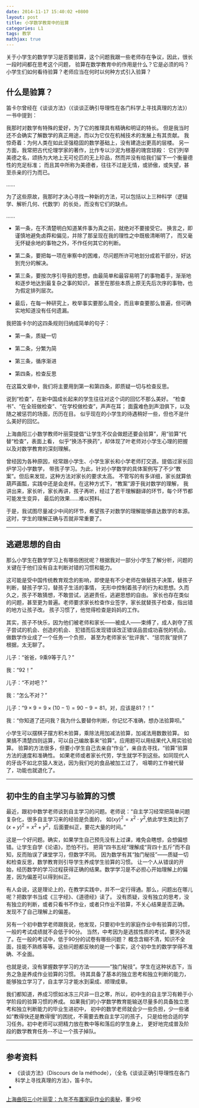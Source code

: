 ```yaml
---
date: 2014-11-17 15:40:02 +0800
layout: post
title: 小学数学教育中的验算
categories: L1
tags: 教学
mathjax: true
---
```


关于小学生的数学学习是否要验算，这个问题我跟一些老师存在争议，因此，很长一段时间都在思考这个问题，
验算在数学教育中的作用是什么？它是必须的吗？小学生们如何看待验算？老师应当在何时以何种方式引入验算？

## 什么是验算？

笛卡尔曾经在《谈谈方法》（《谈谈正确引导理性在各门科学上寻找真理的方法》）一书中提到：

我那时对数学有特殊的爱好，为了它的推理具有精确和明证的特长。
但是我当时还不会确实了解数学的真正用途，而以为它仅在机械技术的发展上有其贡献。
我惊奇着：为何人类在如此坚强稳固的数学基础上，没有建造出更高的层楼。
另一方面，我常把古代伦理学家的著作，比作专以沙泥为根基的瑰宫琼殿：
它们列举美德之名，颂扬为大地上无可伦匹的无上珍品，然而并没有给我们留下一个衡量德性的充足标准；
而且其中所称为美德者，往往不过是无情，或骄傲，或失望，甚至杀亲的行为而已。

……

为了这些原故，我那时才决心寻找一种新的方法，可以包括以上三种科学（逻辑学、解析几何、代数学）的长处，而没有它们的缺点。

……

*  第一条，在不清楚明白知道某件事为真之前，就绝对不要接受它。
   换言之，即谨慎地避免卤莽和偏见，并除了那呈现在我的理性之中既极清晰明了，
   而又毫无怀疑余地的事物之外，不作任何其它的判断。

*  第二条，要把每一项在审察中的困难，尽问题所许可地划分成若干部分，好达到充分的解决。

*  第三条，要按次序引导我的思想，由最简单和最容易明了的事物着手，渐渐地和逐步地达到最复杂之事的知识，
   甚至在那些本质上原无先后次序的事物，也为假定排列层次。
   
*  最后，在每一种研究上，枚举事实要那么周全，而且审查要那么普遍，但可确实地知道没有任何遗漏。

我把笛卡尔的这四条规则归纳成简单的句子：

*  第一条，质疑一切

*  第二条，分繁为简

*  第三条，循序渐进

*  第四条，检查反思

在这篇文章中，我们将主要用到第一和第四条，即质疑一切与检查反思。

说到“检查”，在新中国成长起来的学生往往对这个词的回忆不那么美好。
“检查书”、“在全班做检查”、“在学校做检查”，声声在耳；
面露难色到声泪俱下，以及随之被惩罚的场面，历历在目。
似乎现在的小学生的待遇稍好一些，但也不是什么美好的回忆。

上海曲阳三小数学教师叶丽雯提倡“让学生不仅会做题还要会验算”，用“验算”代替“检查”，表面上看，
似乎“换汤不换药”，却体现了叶老师对小学生心理的把握以及对数学教育的深刻理解。

曾经因为各种原因，经常跟小学生、小学生家长和小学老师打交道。提倡过家长回炉学习小学数学，
带孩子学习。为此，针对小学数学的具体案例写了不少“教案”。但后来发现，这种方法对家长的要求太高。
不管写的有多详细，家长就算依葫芦画瓢，实践中还是会走样。在这种方式下，“教案”源于我对数学的理解，
我讲出来，家长听，家长再讲，孩子再听，经过了若干理解翻译的环节，每个环节都可能发生变异，
最后的效果……难以预料。

于是，我试图尽量减少中间的环节，希望孩子对数学的理解能够直达数学的本源。这时，学生的理解正确与否就非常重要了。

---

## 逃避思想的自由

那么小学生在数学学习上有哪些困扰呢？根据我对一部分小学生了解分析，问题的关键在于他们没有自主判断对错的习惯和能力。

这可能是受中国传统教育观念的影响，即使是有不少老师在做替孩子决策，替孩子判断，替孩子学习，替孩子生活的事情，
无形中控制着孩子的行为和思想。久而久之，孩子不敢猜想，不敢尝试，逃避责任，逃避思想的自由。
家长也存在类似的问题，甚至更为普遍。老师要求家长检查作业签字，家长就替孩子检查，指出错的地方让孩子改。
孩子习惯了，他觉得检查是妈妈的工作。

其实，孩子不快乐，因为他们被老师和家长——被成人——束缚了，成人剥夺了孩子尝试的机会、创造的机会、
犯错而后发现错误改正错误品尝成功喜悦的机会。做数学作业成了一个任务一个负担，
甚至为老师家长“批评我”、“惩罚我”提供了根据，太无聊了。

儿子：“爸爸，9乘9等于几？”

我：“92！”

儿子：“不对吧？”

我：“怎么不对？”

儿子：“$9\times 9=9 \times (10-1)=90-9=81$，对，应该是81？！”

我：“你知道了还问我？我为什么要替你判断，你记忆不准确，想办法验算呗。”

小学生可以摆棋子摆方积木验算，乘除法用加减法验算，加减法用数数验算。
如果搞不清楚四则运算，可以自己编故事来“验算”。应用题可以用结果代入用实验验算。
验算的方法很多，但要小学生自己去亲自“作业”，亲自去寻找，“验算”验算方法的速度和准确性。
如果老师或者家长代劳，学生就学不到这些。如同现代人的牙齿不如北京猿人发达，因为我们吃的食品被加工过了，
咀嚼的工作被代替了，功能也就退化了。

---

## 初中生的自主学习与验算的习惯

最近，跟初中数学老师谈到自主学习的问题。老师说：“自主学习经常把简单问题复杂化，很多自主学习来的经验是负面的，
如$(xy)^2=x^2\cdot y^2$,依此学生类比到了$(x+y)^2=x^2+y^2$，后面要纠正，要花大量的时间。”

这是一个好问题。确实，如果学生自己预先没有上过课，难免会瞎想，会想偏想错。让学生自学《论语》，恐怕不行。
把背“四书五经”理解成“背四十五斤”而不自知，反而贻误了课堂学习，但数学不同。
因为数学有其“独门秘技”——质疑一切和检查反思，数学教育则引导学生养成学生验算的习惯。
让一个人从错误的开始，经历数学的学习过程获得正确的结果。数学学习是不必担心开始理解上的偏差，因为偏差可以得到纠正。

有人会说，这是理论上的，在教学实践中，并不一定行得通。那么，问题出在哪儿呢？把数学书当成《三字经》、《道德经》读了。
没有质疑，没有独立的思考，没有独立的判断，或者只看书不作业，或者只作业不验算，不关心结果是否正确。
发现不了自己理解上的偏差。

另有一个初中数学老师跟我说，他发现，只要初中生的家庭作业中有验算的习惯，一般的考试成绩就不会低于90分。
当然，中考因为是选拔性质的考试，要另外说了。在一般的考试中，低于90分的试卷有哪些问题？
概念含糊不清，知识不全面，技能不熟练等等。这些问题都反映的是一个事实，这个初中生的数学学得不准确、不全面。

也就是说，没有掌握数学学习的方法————“独门秘技”。学生在这种状态下，当务之急是养成作业验算的习惯。
待其具备了基本的独立思考和独立判断的能力，能够独立学习了，自主学习才能水到渠成、顺理成章。

我们都知道，养成习惯如冰冻三尺非一日之寒，所以，初中生的自主学习有赖于小学阶段的验算习惯的养成。
如果我们的小学数学教育能输送尽量多的具备独立思考和独立判断能力的毕业生进初中，
初中的数学老师就会少一些负担，少一些诸如“教得快还是教得慢”的困扰，不需要去教自主学习的孩子，
只是给他合适的学习任务。初中老师可以把精力放在教中等和落后的学生身上，
更好地完成普及阶段的数学教育任务--不让一个孩子掉队。

---

## 参考资料
*  《谈谈方法》（Discours de la méthode），（全名《谈谈正确引导理性在各门科学上寻找真理的方法》，笛卡尔。
*  
[上海曲阳三小叶丽雯：九年不布置家庭作业的奥秘](http://www.jyb.cn/basc/xw/201405/t20140519_582169.html)，董少校
